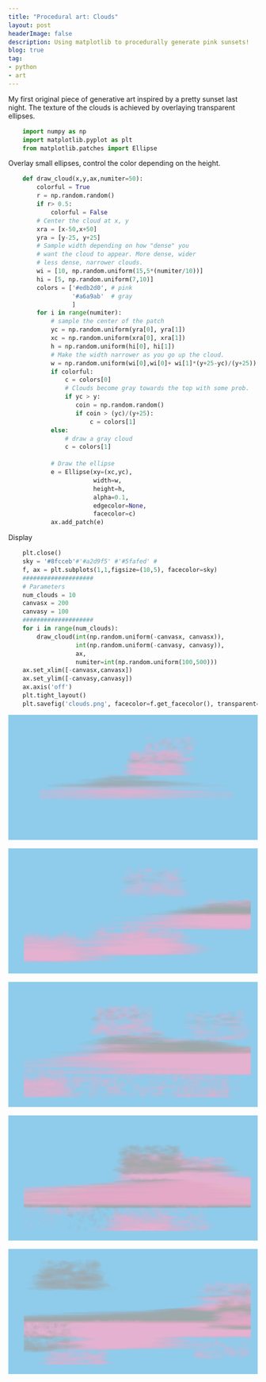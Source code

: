 ```yaml
---
title: "Procedural art: Clouds"
layout: post
headerImage: false
description: Using matplotlib to procedurally generate pink sunsets!
blog: true
tag:
- python
- art
---
```

My first original piece of generative art inspired by a pretty sunset last night.
The texture of the clouds is achieved by overlaying transparent ellipses.

```python
    import numpy as np
    import matplotlib.pyplot as plt
    from matplotlib.patches import Ellipse
```

Overlay small ellipses, control the color depending on the height.

```python
    def draw_cloud(x,y,ax,numiter=50):
        colorful = True
        r = np.random.random()
        if r> 0.5:
            colorful = False
        # Center the cloud at x, y
        xra = [x-50,x+50]
        yra = [y-25, y+25]
        # Sample width depending on how "dense" you 
        # want the cloud to appear. More dense, wider
        # less dense, narrower clouds.
        wi = [10, np.random.uniform(15,5*(numiter/10))]
        hi = [5, np.random.uniform(7,10)]
        colors = ['#edb2d0', # pink
                  '#a6a9ab'  # gray
                  ]
        for i in range(numiter):
            # sample the center of the patch
            yc = np.random.uniform(yra[0], yra[1])
            xc = np.random.uniform(xra[0], xra[1])
            h = np.random.uniform(hi[0], hi[1])
            # Make the width narrower as you go up the cloud.
            w = np.random.uniform(wi[0],wi[0]+ wi[1]*(y+25-yc)/(y+25))
            if colorful:
                c = colors[0]
                # Clouds become gray towards the top with some prob.
                if yc > y:
                   coin = np.random.random()
                   if coin > (yc)/(y+25):
                       c = colors[1]
            else:
                # draw a gray cloud
                c = colors[1]
    
            # Draw the ellipse
            e = Ellipse(xy=(xc,yc),
                        width=w,
                        height=h,
                        alpha=0.1,
                        edgecolor=None,
                        facecolor=c)
            ax.add_patch(e)
```
Display

```python
    plt.close()
    sky = '#8fcceb'#'#a2d9f5' #'#5fafed' # 
    f, ax = plt.subplots(1,1,figsize=(10,5), facecolor=sky)
    ####################
    # Parameters
    num_clouds = 10
    canvasx = 200
    canvasy = 100
    ####################
    for i in range(num_clouds):
        draw_cloud(int(np.random.uniform(-canvasx, canvasx)),
                   int(np.random.uniform(-canvasy, canvasy)),
                   ax,
                   numiter=int(np.random.uniform(100,500)))
    ax.set_xlim([-canvasx,canvasx])
    ax.set_ylim([-canvasy,canvasy])
    ax.axis('off')
    plt.tight_layout()
    plt.savefig('clouds.png', facecolor=f.get_facecolor(), transparent=True)
```

![img](/assets/images/clouds.png)

![img](/assets/images/clouds-1.png)

![img](/assets/images/clouds-2.png)

![img](/assets/images/clouds-3.png)

![img](/assets/images/clouds-4.png)

